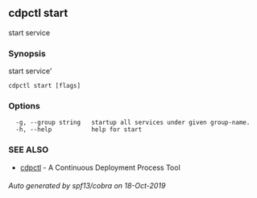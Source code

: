 ## cdpctl start

start service

### Synopsis

start service'

```
cdpctl start [flags]
```

### Options

```
  -g, --group string   startup all services under given group-name.
  -h, --help           help for start
```

### SEE ALSO

* [cdpctl](cdpctl.md)	 - A Continuous Deployment Process Tool

###### Auto generated by spf13/cobra on 18-Oct-2019
